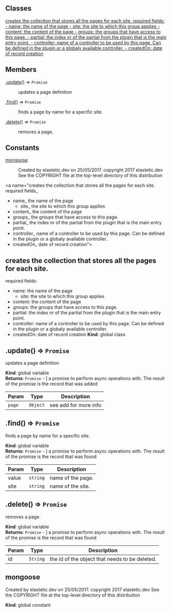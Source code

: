 ## Classes

<dl>
<dt><a href="#creates the collection that stores all the pages for each site.
required fields_
 - name_ the name of the page
	- site_ the site to which this group applies
 - content_ the content of the page
 - groups_ the groups that have access to this page.
 - partial_ the index nr of the partial from the plugin that is the main entry point.
 - controller_ name of a controller to be used by this page. Can be defined in the plugin or a globaly available controller.
 - createdOn_ date of record creation">creates the collection that stores all the pages for each site.
required fields:
 - name: the name of the page
	- site: the site to which this group applies
 - content: the content of the page
 - groups: the groups that have access to this page.
 - partial: the index nr of the partial from the plugin that is the main entry point.
 - controller: name of a controller to be used by this page. Can be defined in the plugin or a globaly available controller.
 - createdOn: date of record creation</a></dt>
<dd></dd>
</dl>

## Members

<dl>
<dt><a href="#.update_new">.update()</a> ⇒ <code>Promise</code></dt>
<dd><p>updates a page definition</p>
</dd>
<dt><a href="#.find_new">.find()</a> ⇒ <code>Promise</code></dt>
<dd><p>finds a page by name for a specific site.</p>
</dd>
<dt><a href="#.delete_new">.delete()</a> ⇒ <code>Promise</code></dt>
<dd><p>removes a page.</p>
</dd>
</dl>

## Constants

<dl>
<dt><a href="#mongoose">mongoose</a></dt>
<dd><p>Created by elastetic.dev on 25/05/2017.
copyright 2017 elastetic.dev
See the COPYRIGHT file at the top-level directory of this distribution</p>
</dd>
</dl>

<a name="creates the collection that stores all the pages for each site.
required fields_
 - name_ the name of the page
	- site_ the site to which this group applies
 - content_ the content of the page
 - groups_ the groups that have access to this page.
 - partial_ the index nr of the partial from the plugin that is the main entry point.
 - controller_ name of a controller to be used by this page. Can be defined in the plugin or a globaly available controller.
 - createdOn_ date of record creation"></a>

## creates the collection that stores all the pages for each site.
required fields:
 - name: the name of the page
	- site: the site to which this group applies
 - content: the content of the page
 - groups: the groups that have access to this page.
 - partial: the index nr of the partial from the plugin that is the main entry point.
 - controller: name of a controller to be used by this page. Can be defined in the plugin or a globaly available controller.
 - createdOn: date of record creation
**Kind**: global class  
<a name=".update_new"></a>

## .update() ⇒ <code>Promise</code>
updates a page definition

**Kind**: global variable  
**Returns**: <code>Promise</code> - ] a promise to perform async operations with. The result of the promise is the record that
was added  

| Param | Type | Description |
| --- | --- | --- |
| `page` | <code>Object</code> | see add for more info |

<a name=".find_new"></a>

## .find() ⇒ <code>Promise</code>
finds a page by name for a specific site.

**Kind**: global variable  
**Returns**: <code>Promise</code> - ] a promise to perform async operations with. The result of the promise is the record that
was found  

| Param | Type | Description |
| --- | --- | --- |
| value | <code>string</code> | name of the page. |
| site | <code>string</code> | name of the site. |

<a name=".delete_new"></a>

## .delete() ⇒ <code>Promise</code>
removes a page.

**Kind**: global variable  
**Returns**: <code>Promise</code> - ] a promise to perform async operations with. The result of the promise is the record that
was found  

| Param | Type | Description |
| --- | --- | --- |
| id | <code>String</code> | the id of the object that needs to be deleted. |

<a name="mongoose"></a>

## mongoose
Created by elastetic.dev on 25/05/2017.
copyright 2017 elastetic.dev
See the COPYRIGHT file at the top-level directory of this distribution

**Kind**: global constant  
